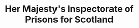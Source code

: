 ---
schema: default
title: Her Majesty's Inspectorate of Prisons for Scotland
description: an agency of the Scottish Government
logo: ''
type:
- Other Scottish Govt agency
portal_url: ''
org_url: https://www.prisonsinspectoratescotland.gov.uk/
twitter_handle: 
wikidata_qid: Q16238483
wdtk_id: 
---